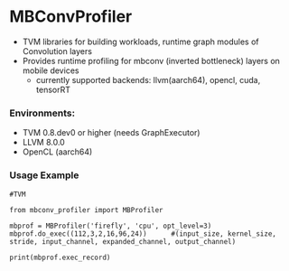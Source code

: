 # MBConvProfiler
- TVM libraries for building workloads, runtime graph modules of Convolution layers
- Provides runtime profiling for mbconv (inverted bottleneck) layers on mobile devices
    - currently supported backends: llvm(aarch64), opencl, cuda, tensorRT

### Environments:
- TVM 0.8.dev0 or higher (needs GraphExecutor)
- LLVM 8.0.0
- OpenCL (aarch64)

### Usage Example
```
#TVM

from mbconv_profiler import MBProfiler

mbprof = MBProfiler('firefly', 'cpu', opt_level=3)
mbprof.do_exec((112,3,2,16,96,24))      #(input_size, kernel_size, stride, input_channel, expanded_channel, output_channel)

print(mbprof.exec_record)
```
